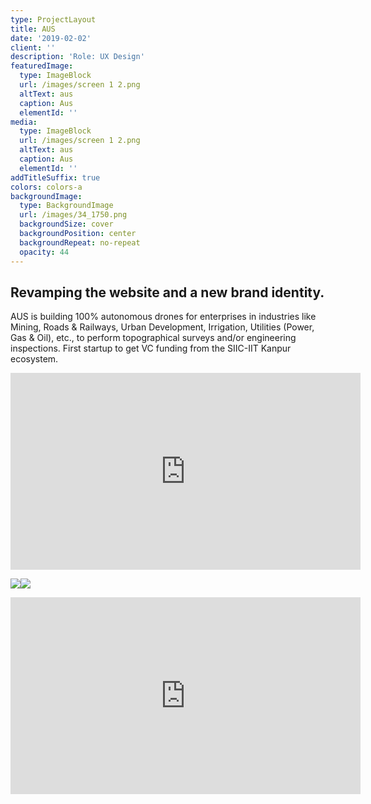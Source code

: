 ```yaml
---
type: ProjectLayout
title: AUS
date: '2019-02-02'
client: ''
description: 'Role: UX Design'
featuredImage:
  type: ImageBlock
  url: /images/screen 1 2.png
  altText: aus
  caption: Aus
  elementId: ''
media:
  type: ImageBlock
  url: /images/screen 1 2.png
  altText: aus
  caption: Aus
  elementId: ''
addTitleSuffix: true
colors: colors-a
backgroundImage:
  type: BackgroundImage
  url: /images/34_1750.png
  backgroundSize: cover
  backgroundPosition: center
  backgroundRepeat: no-repeat
  opacity: 44
---
```

## Revamping the website and a new brand identity.

AUS is building 100% autonomous drones for enterprises in industries like Mining, Roads & Railways, Urban Development, Irrigation, Utilities (Power, Gas & Oil), etc., to perform topographical surveys and/or engineering inspections. First startup to get VC funding from the SIIC-IIT Kanpur ecosystem.

<iframe width="560" height="315" src="https://www.youtube.com/embed/ITc0NNf-yfI?si=mFEJTjQcG8hzifiF" title="YouTube video player" frameborder="0" allow="accelerometer; autoplay; clipboard-write; encrypted-media; gyroscope; picture-in-picture; web-share" referrerpolicy="strict-origin-when-cross-origin" allowfullscreen></iframe>

![](https://cdn.dribbble.com/userupload/24342377/file/original-e3c47c4168aed635d54bc1dc40b836de.jpg?resize=1504x1128\&vertical=center)![](/images/applications_usecase.gif)

<iframe width="560" height="315" src="https://www.youtube.com/embed/MDKx7OVQE7A?si=iw_l5Qp9ZA06VCQ6" title="YouTube video player" frameborder="0" allow="accelerometer; autoplay; clipboard-write; encrypted-media; gyroscope; picture-in-picture; web-share" referrerpolicy="strict-origin-when-cross-origin" allowfullscreen></iframe>

